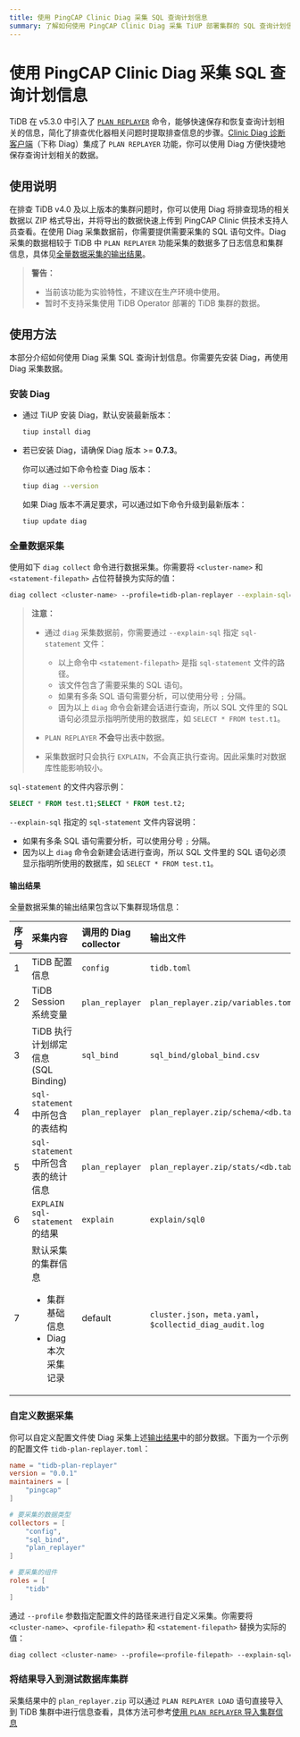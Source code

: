 ```yaml
---
title: 使用 PingCAP Clinic Diag 采集 SQL 查询计划信息
summary: 了解如何使用 PingCAP Clinic Diag 采集 TiUP 部署集群的 SQL 查询计划信息。
---
```


# 使用 PingCAP Clinic Diag 采集 SQL 查询计划信息

TiDB 在 v5.3.0 中引入了 [`PLAN REPLAYER`](/sql-plan-replayer.md) 命令，能够快速保存和恢复查询计划相关的信息，简化了排查优化器相关问题时提取排查信息的步骤。[Clinic Diag 诊断客户端](https://github.com/pingcap/diag)（下称 Diag）集成了 `PLAN REPLAYER` 功能，你可以使用 Diag 方便快捷地保存查询计划相关的数据。

## 使用说明

在排查 TiDB v4.0 及以上版本的集群问题时，你可以使用 Diag 将排查现场的相关数据以 ZIP 格式导出，并将导出的数据快速上传到 PingCAP Clinic 供技术支持人员查看。在使用 Diag 采集数据前，你需要提供需要采集的 SQL 语句文件。Diag 采集的数据相较于 TiDB 中 `PLAN REPLAYER` 功能采集的数据多了日志信息和集群信息，具体见[全量数据采集的输出结果](#输出结果)。

> **警告：**
>
> - 当前该功能为实验特性，不建议在生产环境中使用。
> - 暂时不支持采集使用 TiDB Operator 部署的 TiDB 集群的数据。

## 使用方法

本部分介绍如何使用 Diag 采集 SQL 查询计划信息。你需要先安装 Diag，再使用 Diag 采集数据。

### 安装 Diag

- 通过 TiUP 安装 Diag，默认安装最新版本：

    ```bash
    tiup install diag
    ```

- 若已安装 Diag，请确保 Diag 版本 >= **0.7.3**。

    你可以通过如下命令检查 Diag 版本：

    ```bash
    tiup diag --version
    ```

    如果 Diag 版本不满足要求，可以通过如下命令升级到最新版本：

    ```bash
    tiup update diag
    ```

### 全量数据采集

使用如下 `diag collect` 命令进行数据采集。你需要将 `<cluster-name>` 和 `<statement-filepath>` 占位符替换为实际的值：

```bash
diag collect <cluster-name> --profile=tidb-plan-replayer --explain-sql=<statement-filepath>
```

> **注意：**
>
> - 通过 `diag` 采集数据前，你需要通过 `--explain-sql` 指定 `sql-statement` 文件：
>
>     - 以上命令中 `<statement-filepath>` 是指 `sql-statement` 文件的路径。
>     - 该文件包含了需要采集的 SQL 语句。
>     - 如果有多条 SQL 语句需要分析，可以使用分号 `;` 分隔。
>     - 因为以上 `diag` 命令会新建会话进行查询，所以 SQL 文件里的 SQL 语句必须显示指明所使用的数据库，如 `SELECT * FROM test.t1`。
>
> - `PLAN REPLAYER` **不会**导出表中数据。
> - 采集数据时只会执行 `EXPLAIN`，不会真正执行查询。因此采集时对数据库性能影响较小。

`sql-statement` 的文件内容示例：

```sql
SELECT * FROM test.t1;SELECT * FROM test.t2;
```

`--explain-sql` 指定的 `sql-statement` 文件内容说明：

- 如果有多条 SQL 语句需要分析，可以使用分号 `;` 分隔。
- 因为以上 `diag` 命令会新建会话进行查询，所以 SQL 文件里的 SQL 语句必须显示指明所使用的数据库，如 `SELECT * FROM test.t1`。

#### 输出结果

全量数据采集的输出结果包含以下集群现场信息：

| 序号 | 采集内容 | 调用的 Diag collector | 输出文件 |
| :--- | :--- | :--- | :--- |
| 1 | TiDB 配置信息 | `config` | `tidb.toml` |
| 2 | TiDB Session 系统变量 | `plan_replayer` | `plan_replayer.zip/variables.toml` |
| 3 | TiDB 执行计划绑定信息 (SQL Binding) | `sql_bind` | `sql_bind/global_bind.csv` |
| 4 | `sql-statement` 中所包含的表结构 | `plan_replayer` | `plan_replayer.zip/schema/<db.table>.schema.txt` |
| 5 | `sql-statement` 中所包含表的统计信息 | `plan_replayer` | `plan_replayer.zip/stats/<db.table>.json` |
| 6 | `EXPLAIN sql-statement` 的结果 | `explain` | `explain/sql0` |
| 7 | 默认采集的集群信息<ul><li>集群基础信息</li><li>Diag 本次采集记录</li></ul> | default | `cluster.json`，`meta.yaml`，`$collectid_diag_audit.log` |

### 自定义数据采集

你可以自定义配置文件使 Diag 采集上述[输出结果](#输出结果)中的部分数据。下面为一个示例的配置文件 `tidb-plan-replayer.toml`：

```toml
name = "tidb-plan-replayer"
version = "0.0.1"
maintainers = [
    "pingcap"
]

# 要采集的数据类型
collectors = [
    "config",
    "sql_bind",
    "plan_replayer"
]

# 要采集的组件
roles = [
    "tidb"
]
```

通过 `--profile` 参数指定配置文件的路径来进行自定义采集。你需要将 `<cluster-name>`、`<profile-filepath>` 和 `<statement-filepath>` 替换为实际的值：

```bash
diag collect <cluster-name> --profile=<profile-filepath> --explain-sql=<statement-filepath>
```

### 将结果导入到测试数据库集群

采集结果中的 `plan_replayer.zip` 可以通过 `PLAN REPLAYER LOAD` 语句直接导入到 TiDB 集群中进行信息查看，具体方法可参考[使用 `PLAN REPLAYER` 导入集群信息](/sql-plan-replayer.md#使用-plan-replayer-导入集群信息)
